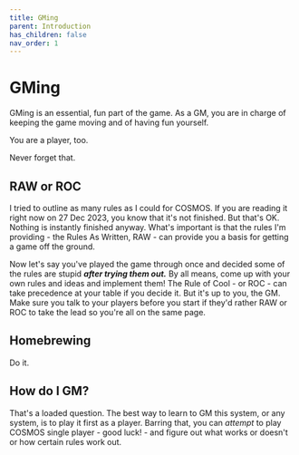 ```yaml
---
title: GMing
parent: Introduction
has_children: false
nav_order: 1
---
```


# GMing

GMing is an essential, fun part of the game. As a GM, you are in charge of keeping the game moving and of having fun yourself.

You are a player, too.

Never forget that.

## RAW or ROC

I tried to outline as many rules as I could for COSMOS. If you are reading it right now on 27 Dec 2023, you know that it's not finished. But that's OK. Nothing is instantly finished anyway. What's important is that the rules I'm providing - the Rules As Written, RAW - can provide you a basis for getting a game off the ground.

Now let's say you've played the game through once and decided some of the rules are stupid ***after trying them out.*** By all means, come up with your own rules and ideas and implement them! The Rule of Cool - or ROC - can take precedence at your table if you decide it. But it's up to you, the GM. Make sure you talk to your players before you start if they'd rather RAW or ROC to take the lead so you're all on the same page.

## Homebrewing

Do it.

## How do I GM?

That's a loaded question. The best way to learn to GM this system, or any system, is to play it first as a player. Barring that, you can *attempt* to play COSMOS single player - good luck! - and figure out what works or doesn't or how certain rules work out.
